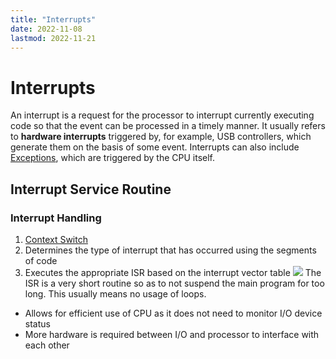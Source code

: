 ```yaml
---
title: "Interrupts"
date: 2022-11-08
lastmod: 2022-11-21
---
```

# Interrupts
An interrupt is a request for the processor to interrupt currently executing code so that the event can be processed in a timely manner. It usually refers to **hardware interrupts** triggered by, for example, USB controllers, which generate them on the basis of some event. Interrupts can also include [Exceptions](Notes/Exceptions.md), which are triggered by the CPU itself.
## Interrupt Service Routine
### Interrupt Handling
1. [Context Switch](Notes/Context%20Switch.md) 
2. Determines the type of interrupt that has occurred using the segments of code
3. Executes the appropriate ISR based on the interrupt vector table
![](https://i.imgur.com/Dd7mo5y.png)
The ISR is a very short routine so as to not suspend the main program for too long. This usually means no usage of loops.
- Allows for efficient use of CPU as it does not need to monitor I/O device status
- More hardware is required between I/O and processor to interface with each other
